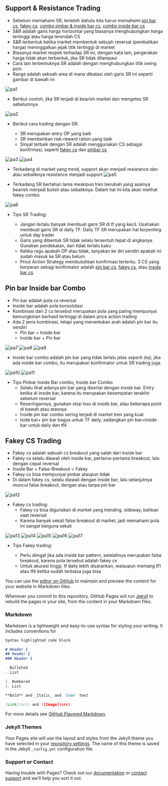 ## Support & Resistance Trading

* Sebelum memahami SR, terlebih dahulu kita harus memahami [pin bar cs](), [fakey cs](), [combo pinbar & inside bar cs](), [combo inside bar cs]()
* S&R adalah garis harga horizontal yang biasanya menghubungkan harga tertinggi atau harga terendah CS 
* S&R terbentuk ketika market membentuk sebuah reversal (pembalikan harga) meninggalkan jejak titik tertinggi di market
* Biasanya market respek terhadap SR ini, dengan kata lain, pergerakan harga tidak akan terbentuk, jika SR tidak dilampaui
* Cara lain terbentuknya SR adalah dengan menghubungkan titik swing poin
* Range adalah sebuah area di mana dibatasi oleh garis SR ini seperti gambar di bawah ini

![pa1](https://user-images.githubusercontent.com/27078712/88390649-e2d2f300-cde2-11ea-9233-2dbc0f96facd.PNG)


* Berikut contoh, jika SR terjadi di bearish market dan mengetes SR sebelumnya

![pa2](https://user-images.githubusercontent.com/27078712/88390820-347b7d80-cde3-11ea-9f11-dc8e3fd94fc0.PNG)



* Berikut cara trading dengan SR:

  * SR merupakan entry OP yang baik
  * SR memberikan risk-reward ration yang baik
  * Sinyal terbaik dengan SR adalah menggunakan CS sebagai konfirmasi, seperti [fakey cs]() dan [pinbar cs]()
 
![pa3](https://user-images.githubusercontent.com/27078712/88391307-20844b80-cde4-11ea-8f95-d75e0161891f.PNG)
![pa4](https://user-images.githubusercontent.com/27078712/88391403-532e4400-cde4-11ea-8623-b7ce81814fb8.PNG)

* Terkadang di market yang trend, support akan menjadi resistance dan atau sebaliknya resistance menjadi support
![pa5](https://user-images.githubusercontent.com/27078712/88392632-840f7880-cde6-11ea-84ff-01f489b382eb.PNG)


* Terkadang SR bertahan lama meskipun tren berubah yang asalnya bearish menjadi bulish atau sebaliknya. Dalam hal ini kita akan melihat fakey combo 

![pa6](https://user-images.githubusercontent.com/27078712/88392769-c933aa80-cde6-11ea-84a6-bd6cae8607d3.PNG)


* Tips SR Trading:

  * Jangan terlalu banyak membuat garis SR di tf yang kecil. Usahakan membuat garis SR di daily TF. Daily TF SR merupakan hal terpenting untuk day trader
  * Garis yang dibentuk SR tidak selalu tersentuh tepat di angkanya. Gunakan pendekatan, dan tidak terlalu kaku
  * Ketika ragu apakah OP atau tidak, tanyakan ke diri sendiri apakah ini sudah masuk ke SR atau belum
  * Price Action Strategy membutuhkan konfirmasi tertentu. 3 CS yang berperan sebagi konfirmator adalah [pin bar cs](), [fakey cs](), atau [inside bar cs]().



  
 









## Pin bar Inside bar Combo

* Pin bar adalah pola cs reversal
 * Inside bar adalah pola konsolidasi
 * Kombinasi dari 2 cs tersebut merupakan pola yang paling mempunyai kemungkinan berhasil tertinggi di dalam price action trading
 * Ada 2 jenis kombinasi, tetapi yang menentukan arah adalah pin bar itu sendiri
   * Pin bar + Inside bar
   * Inside bar + Pin bar
   
![pa7](https://user-images.githubusercontent.com/27078712/88395896-f5055f00-cdeb-11ea-979b-990d03af28e7.PNG)
![pa8](https://user-images.githubusercontent.com/27078712/88395911-fafb4000-cdeb-11ea-9e54-7c529ed81437.PNG)
![pa9](https://user-images.githubusercontent.com/27078712/88395927-ffbff400-cdeb-11ea-8408-08d47e8f168e.PNG)

* Inside bar combo adalah pin bar yang tidak terlalu jelas seperti doji, jika ada inside bar combo, itu merupakan konfirmator untuk SR trading juga

![pa10](https://user-images.githubusercontent.com/27078712/88397542-44e52580-cdee-11ea-98a4-a281acc42a96.PNG)
![pa11](https://user-images.githubusercontent.com/27078712/88397585-57f7f580-cdee-11ea-9843-08e1b14c094b.PNG)

* Tips Pinbar Inside Bar combo, Inside bar Combo
  * Selalu lihat adanya pin bar yang disertai dengan inside bar. Entry ketika di inside bar, karena itu merupakan kesempatan terakhir sebelum reversal
  * Keseringannya, gunakan stop loss di inside bar, atau beberapa point di bawah atau atasnya
  * Inside pin bar combo sering terjadi di market tren yang kuat
  * Iside bar+ pin bar bagus untuk TF daily, sedangkan pin bar+inside bar untuk daily dan tf4



## Fakey CS Trading 


* Fakey cs adalah sebuah cs breakout yang salah dari inside bar
* Fakey cs selalu diawali oleh inside bar, pertama-pertama breakout, lalu dengan cepat reversal
* Inside Bar + False-Breakout = Fakey
* Fakey cs bisa mempunyai pinbar ataupun tidak
* Di dalam fakey cs, selalu diawali dengan inside bar, lalu selanjutnya muncul false breakout, dengan atau tanpa pin bar

![pa12](https://user-images.githubusercontent.com/27078712/88447523-6da50380-ce5e-11ea-8195-aa5e0d2a4545.PNG)

* Fakey cs trading:
  * Fakey cs bisa digunakan di market yang trending, sideway, bahkan saat reversal
  * Karena banyak sekali false breakout di market, jadi memahami pola ini sangat berguna sekali
 
 
![pa13](https://user-images.githubusercontent.com/27078712/88448986-7a7d2380-ce6d-11ea-8a47-8eaabe31cf51.PNG)
![pa14](https://user-images.githubusercontent.com/27078712/88448987-7bae5080-ce6d-11ea-99c4-304d92b74432.PNG)
![pa15](https://user-images.githubusercontent.com/27078712/88448988-7c46e700-ce6d-11ea-9c99-adb655548f50.PNG)
![pa16](https://user-images.githubusercontent.com/27078712/88448990-7cdf7d80-ce6d-11ea-977d-7d0464efb74a.PNG)
![pa17](https://user-images.githubusercontent.com/27078712/88448992-7cdf7d80-ce6d-11ea-90b7-9c24c430a0a9.PNG)


* Tips Fakey trading:

  * Perlu diingat jika ada inside bar pattern, setelahnya merupakan false breakout, karena pola tersebut adalah fakey cs
  * Untuk akurasi tinggi, tf daily lebih disarankan, walaupun memang tf1 atau tf4 ketika sudah terbiasa juga bisa
  



You can use the [editor on GitHub](https://github.com/itsmecevi/price-action-strategy/edit/master/README.md) to maintain and preview the content for your website in Markdown files.

Whenever you commit to this repository, GitHub Pages will run [Jekyll](https://jekyllrb.com/) to rebuild the pages in your site, from the content in your Markdown files.

### Markdown

Markdown is a lightweight and easy-to-use syntax for styling your writing. It includes conventions for

```markdown
Syntax highlighted code block

# Header 1
## Header 2
### Header 3

- Bulleted
- List

1. Numbered
2. List

**Bold** and _Italic_ and `Code` text

[Link](url) and ![Image](src)
```

For more details see [GitHub Flavored Markdown](https://guides.github.com/features/mastering-markdown/).

### Jekyll Themes

Your Pages site will use the layout and styles from the Jekyll theme you have selected in your [repository settings](https://github.com/itsmecevi/price-action-strategy/settings). The name of this theme is saved in the Jekyll `_config.yml` configuration file.

### Support or Contact

Having trouble with Pages? Check out our [documentation](https://help.github.com/categories/github-pages-basics/) or [contact support](https://github.com/contact) and we’ll help you sort it out.
